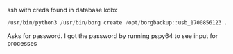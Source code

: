 
ssh with creds found in database.kdbx

```c
/usr/bin/python3 /usr/bin/borg create /opt/borgbackup::usb_1700856123 /media/usb0
```

Asks for password. I got the password by running pspy64 to see input for processes